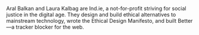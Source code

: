 Aral Balkan and Laura Kalbag are Ind.ie, a not-for-profit striving for social justice in the digital age. They design and build ethical alternatives to mainstream technology, wrote the Ethical Design Manifesto, and built Better—a tracker blocker for the web.